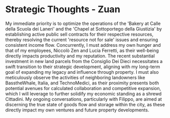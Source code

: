 # Strategic Thoughts - Zuan

My immediate priority is to optimize the operations of the 'Bakery at Calle della Scuola dei Laneri' and the 'Chapel at Sottoportego della Giustizia' by establishing active public sell contracts for their respective resources, thereby resolving the current 'resource not for sale' issues and ensuring consistent income flow. Concurrently, I must address my own hunger and that of my employees, Niccolò Zen and Lucia Ferretti, as their well-being directly impacts productivity and my reputation. The recent substantial investment in new land parcels from the Consiglio Dei Dieci necessitates a swift transition to their strategic development, aligning with my long-term goal of expanding my legacy and influence through property. I must also meticulously observe the activities of neighboring landowners like BasstheWhale, Italia, and TechnoMedici, as their proximity presents both potential avenues for calculated collaboration and competitive expansion, which I will leverage to further solidify my economic standing as a shrewd Cittadini. My ongoing conversations, particularly with Filippo, are aimed at discerning the true state of goods flow and storage within the city, as these directly impact my own ventures and future property developments.
